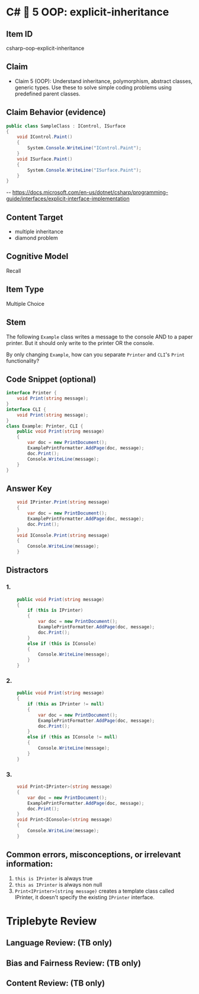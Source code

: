 # C# 🎵 5 OOP: explicit-inheritance


## Item ID
csharp-oop-explicit-inheritance


## Claim
-   Claim 5 (OOP): Understand inheritance, polymorphism, abstract classes, generic types. Use these to solve simple coding problems using predefined parent classes.


## Claim Behavior (evidence)

```csharp
public class SampleClass : IControl, ISurface
{
    void IControl.Paint()
    {
        System.Console.WriteLine("IControl.Paint");
    }
    void ISurface.Paint()
    {
        System.Console.WriteLine("ISurface.Paint");
    }
}
```
-- https://docs.microsoft.com/en-us/dotnet/csharp/programming-guide/interfaces/explicit-interface-implementation

## Content Target
* multiple inheritance
* diamond problem


## Cognitive Model
Recall


## Item Type
Multiple Choice


## Stem
The following `Example` class writes a message to the console AND to a paper printer.
But it should only write to the printer OR the console.

By only changing `Example`, how can you separate `Printer` and `CLI`'s `Print` functionality?


## Code Snippet (optional)
```csharp
interface Printer {
    void Print(string message);
}
interface CLI {
    void Print(string message);
}
class Example: Printer, CLI {
    public void Print(string message)
    {
        var doc = new PrintDocument();
        ExamplePrintFormatter.AddPage(doc, message);
        doc.Print();
        Console.WriteLine(message);
    }
}
```


## Answer Key
```csharp
    void IPrinter.Print(string message)
    {
        var doc = new PrintDocument();
        ExamplePrintFormatter.AddPage(doc, message);
        doc.Print();
    }
    void IConsole.Print(string message)
    {
        Console.WriteLine(message);
    }
```


## Distractors
### 1.
```csharp
    public void Print(string message)
    {
        if (this is IPrinter)
        {
            var doc = new PrintDocument();
            ExamplePrintFormatter.AddPage(doc, message);
            doc.Print();
        }
        else if (this is IConsole)
        {
            Console.WriteLine(message);
        }
    }
```


### 2.
```csharp
    public void Print(string message)
    {
        if (this as IPrinter != null)
        {
            var doc = new PrintDocument();
            ExamplePrintFormatter.AddPage(doc, message);
            doc.Print();
        }
        else if (this as IConsole != null)
        {
            Console.WriteLine(message);
        }
    }
```


### 3.
```csharp
    void Print<IPrinter>(string message)
    {
        var doc = new PrintDocument();
        ExamplePrintFormatter.AddPage(doc, message);
        doc.Print();
    }
    void Print<IConsole>(string message)
    {
        Console.WriteLine(message);
    }
```


## Common errors, misconceptions, or irrelevant information:

1. `this is IPrinter` is always true
2. `this as IPrinter` is always non null
3. `Print<IPrinter>(string message)` creates a template class called IPrinter, it doesn't specify the existing `IPrinter` interface.

# Triplebyte Review


## Language Review: (TB only)


## Bias and Fairness Review: (TB only)


## Content Review: (TB only)
